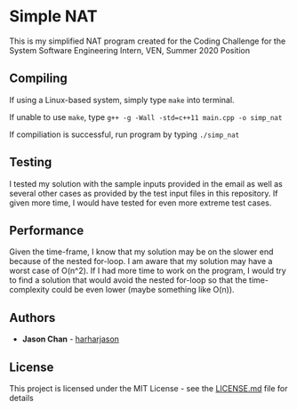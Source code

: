 # Simple NAT

This is my simplified NAT program created for the Coding Challenge for the System Software Engineering Intern, VEN, Summer 2020 Position

## Compiling

If using a Linux-based system, simply type ``` make ``` into terminal. 

If unable to use ``` make ```, type ``` g++ -g -Wall -std=c++11 main.cpp -o simp_nat ```

If compiliation is successful, run program by typing ``` ./simp_nat ```

## Testing

I tested my solution with the sample inputs provided in the email as well as several other cases as provided by the test input files in this repository. If given more time, I would have tested for even more extreme test cases.

## Performance

Given the time-frame, I know that my solution may be on the slower end because of the nested for-loop. I am aware that my solution may have a worst case of O(n^2). If I had more time to work on the program, I would try to find a solution that would avoid the nested for-loop so that the time-complexity could be even lower (maybe something like O(n)). 

## Authors

* **Jason Chan** - [harharjason](https://github.com/harharjason)

## License

This project is licensed under the MIT License - see the [LICENSE.md](LICENSE.md) file for details


